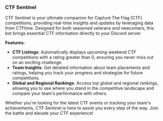 ### CTF Sentinel

CTF Sentinel is your ultimate companion for Capture The Flag (CTF) competitions, providing real-time insights and updates by leveraging data from CTFtime. Designed for both seasoned veterans and newcomers, this bot brings essential CTF information directly to your Discord server.

**Features:**
- **CTF Listings**: Automatically displays upcoming weekend CTF competitions with a rating greater than 0, ensuring you never miss out on an exciting challenge.
- **Team Insights**: Get detailed information about team placements and ratings, helping you track your progress and strategize for future competitions.
- **Global and Regional Rankings**: Access top global and regional rankings, allowing you to see where you stand in the competitive landscape and compare your team's performance with others.

Whether you're looking for the latest CTF events or tracking your team's achievements, CTF Sentinel is here to assist you every step of the way. Join the battle and elevate your CTF experience!
